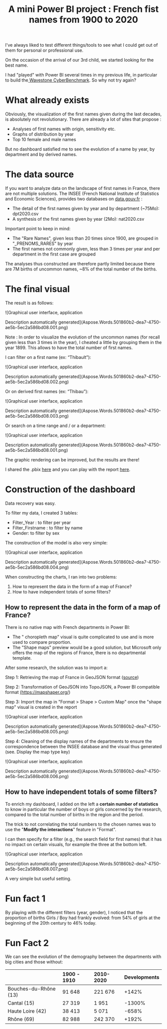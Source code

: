 ﻿---
title: "A mini Power BI project : French fist names from 1900 to 2020"
subtitle:
excerpt: How I built a Power BI dashboard to analyze French first name, per year and per department.    
tags:
  - Power BI
header_img : "./assets/img/posts/2022-01-21_How-to-watch-Office-365_2.png"
---




I've always liked to test different things/tools to see what I could get out of them for personal or professional use. 

On the occasion of the arrival of our 3rd child, we started looking for the best name. 

I had "played" with Power BI several times in my previous life, in particular to build the[ Wavestone CyberBenchmark](https://www.riskinsight-wavestone.com/2020/05/comment-evaluer-efficacement-sa-maturite-en-cybersecurite/). So why not try again? 


# What already exists 
Obviously, the visualization of the first names given during the last decades, is absolutely not revolutionary. There are already a lot of sites that propose : 

- Analyses of first names with origin, sensitivity etc. 
- Graphs of distribution by year 
- Top 10 female and male names

But no dashboard satisfied me to see the evolution of a name by year, by department and by derived names. 


# The data source
If you want to analyze data on the landscape of first names in France, there are not multiple solutions. The INSEE (French National Institute of Statistics and Economic Sciences), provides two databases on [data.gouv.fr](http://data.gouv.fr/) : 

- The detail of the first names given by year and by department (~75Mo): dpt2020.csv
- A synthesis of the first names given by year (2Mo): nat2020.csv 

Important point to keep in mind: 

- The "Rare Names", given less than 20 times since 1900, are grouped in "\_PRENOMS\_RARES" by year 
- The first names not commonly given, less than 3 times per year and per department in the first case are grouped

The analyses thus constructed are therefore partly limited because there are 7M births of uncommon names, ~8% of the total number of the births.


# The final visual 
The result is as follows: 

![Graphical user interface, application

Description automatically generated](Aspose.Words.501860b2-dea7-4750-ae5b-5ec2a586bd08.001.png)

Note : In order to visualize the evolution of the uncommon names (for recall given less than 3 times in the year), I cheated a little by grouping them in the year 1899. This allows to have the total number of first names. 

I can filter on a first name (ex: “Thibault”):

![Graphical user interface, application

Description automatically generated](Aspose.Words.501860b2-dea7-4750-ae5b-5ec2a586bd08.002.png)

Or on derived first names (ex: “Thibau”):

![Graphical user interface, application

Description automatically generated](Aspose.Words.501860b2-dea7-4750-ae5b-5ec2a586bd08.003.png)

Or search on a time range and / or a department:

![Graphical user interface, application

Description automatically generated](Aspose.Words.501860b2-dea7-4750-ae5b-5ec2a586bd08.001.png)

The graphic rendering can be improved, but the results are there! 

I shared the .pbix [here](https://github.com/thijoubert/Sharing/tree/main/Power%20BI) and you can play with the report [here](https://app.powerbi.com/view?r=eyJrIjoiM2ExZTNmOWUtMWZjOS00ODhlLTgzYTctODVkODdhNjQ1ZjdlIiwidCI6IjVlYjAzNjRhLTFlNDctNGQ4OS04YWY4LWVmODhhYmZhMTk5YyJ9).



# Construction of the dashboard
Data recovery was easy. 

To filter my data, I created 3 tables: 

- Filter\_Year : to filter per year
- Filter\_Firstname : to filter by name
- Gender: to filter by sex 

The construction of the model is also very simple:

![Graphical user interface, application

Description automatically generated](Aspose.Words.501860b2-dea7-4750-ae5b-5ec2a586bd08.004.png)

When constructing the charts, I ran into two problems: 
1. How to represent the data in the form of a map of France? 
1. How to have independent totals of some filters? 


## How to represent the data in the form of a map of France? 
There is no native map with French departments in Power BI: 

- The " choropleth map" visual is quite complicated to use and is more used to compare proportion.
- The "Shape maps" preview would be a good solution, but Microsoft only offers the map of the regions of France, there is no departmental template. 

After some research, the solution was to import a: 

Step 1: Retrieving the map of France in GeoJSON format ([source](https://france-geojson.gregoiredavid.fr/))

Step 2: Transformation of GeoJSON into TopoJSON, a Power BI compatible format [(](https://mapshaper.org/)https://mapshaper.org/)

Step 3: Import the map in "Format > Shape > Custom Map" once the "shape map" visual is created in the report

![Graphical user interface, application

Description automatically generated](Aspose.Words.501860b2-dea7-4750-ae5b-5ec2a586bd08.005.png)

Step 4: Cleaning of the display names of the departments to ensure the correspondence between the INSEE database and the visual thus generated (see. Display the map type key)

![Graphical user interface, application

Description automatically generated](Aspose.Words.501860b2-dea7-4750-ae5b-5ec2a586bd08.006.png)


## How to have independent totals of some filters? 
To enrich my dashboard, I added on the left a **certain number of statistics** to know in particular the number of boys or girls concerned by the research, compared to the total number of births in the region and the period. 

The trick to not correlating the total numbers to the chosen names was to use the "**Modify the interactions**" feature in "Format". 

I can then specify for a filter (e.g., the search field for first names) that it has no impact on certain visuals, for example the three at the bottom left. 

![Graphical user interface, application

Description automatically generated](Aspose.Words.501860b2-dea7-4750-ae5b-5ec2a586bd08.007.png)

A very simple but useful setting. 


# Fun fact 1
By playing with the different filters (year, gender), I noticed that the proportion of births Girls / Boy had frankly evolved: from 54% of girls at the beginning of the 20th century to 46% today. 


# Fun Fact 2
We can see the evolution of the demography between the departments with big cities and those without: 

||1900 - 1910|2010-2020|Developments|
| :- | :- | :- | :- |
|Bouches-du-Rhône (13)|91 648|221 676|+142%|
|Cantal (15)|27 319|1 951|-1300%|
|Haute Loire (42)|38 413|5 071|-658%|
|Rhône (69)|82 988|242 370|+192%|

